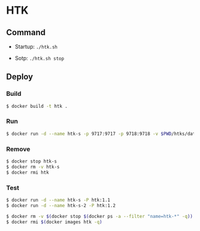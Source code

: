 # HTK

## Command

- Startup: `./htk.sh`

- Sotp: `./htk.sh stop`

## Deploy

### Build

``` sh
$ docker build -t htk .
```

### Run

``` sh
$ docker run -d --name htk-s -p 9717:9717 -p 9718:9718 -v $PWD/htks/data:/app/db.tmp htk
```

### Remove

``` sh
$ docker stop htk-s
$ docker rm -v htk-s
$ docker rmi htk
```

### Test

``` sh
$ docker run -d --name htk-s -P htk:1.1
$ docker run -d --name htk-s-2 -P htk:1.2

$ docker rm -v $(docker stop $(docker ps -a --filter "name=htk-*" -q))
$ docker rmi $(docker images htk -q)
```
